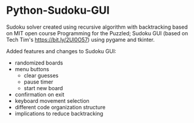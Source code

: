 # Python-Sudoku-GUI

Sudoku solver created using recursive algorithm with backtracking based on MIT open course Programming for the Puzzled;
Sudoku GUI (based on Tech Tim's https://bit.ly/2Ul0O57) using pygame and tkinter.

Added features and changes to Sudoku GUI:
- randomized boards
- menu buttons
  - clear guesses
  - pause timer
  - start new board
- confirmation on exit
- keyboard movement selection
- different code organization structure
- implications to reduce backtracking
